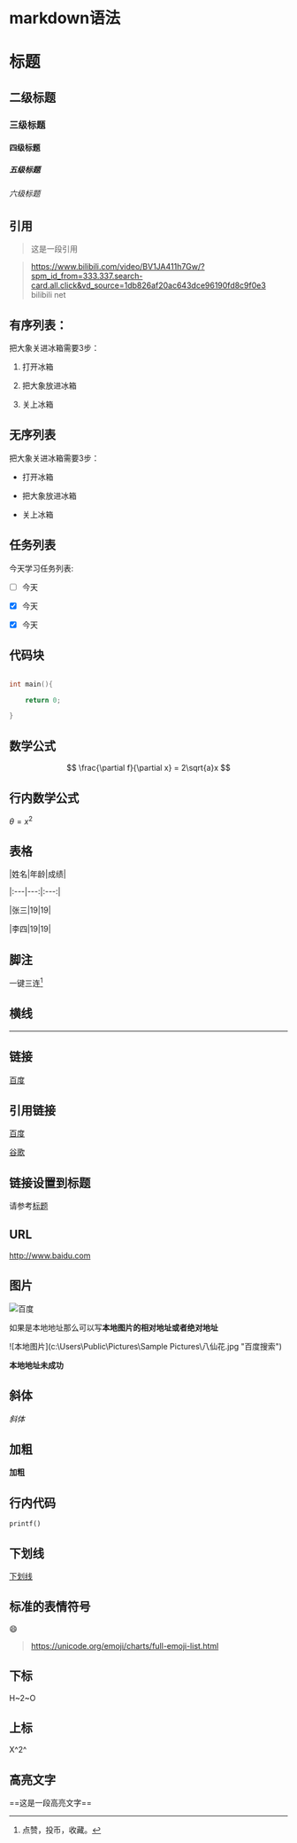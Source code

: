 # markdown语法



# 标题

## 二级标题

### 三级标题

#### 四级标题

##### 五级标题

###### 六级标题



## 引用

> 这是一段引用

> https://www.bilibili.com/video/BV1JA411h7Gw/?spm_id_from=333.337.search-card.all.click&vd_source=1db826af20ac643dce96190fd8c9f0e3 bilibili net



## 有序列表：

把大象关进冰箱需要3步：

1. 打开冰箱

2. 把大象放进冰箱

3. 关上冰箱



## 无序列表

把大象关进冰箱需要3步：

- 打开冰箱

- 把大象放进冰箱

- 关上冰箱



## 任务列表

今天学习任务列表:

- [ ] 今天

- [x] 今天

- [x] 今天



## 代码块

```c

int main(){

	return 0;

}

```



## 数学公式

$$
\frac{\partial f}{\partial x} = 2\sqrt{a}x
$$



## 行内数学公式



$\theta=x^2$



## 表格

|姓名|年龄|成绩|

|:---|---:|:---:|

|张三|19|19|

|李四|19|19|



## 脚注

一键三连[^三连]



[^三连]:点赞，投币，收藏。



## 横线



---





## 链接



[百度](baidu.com "一个垃圾的搜索引擎")



## 引用链接



[百度][id]



[id]: baidu.com "一个垃圾的搜索引擎"



[谷歌][2]



[2]: Google.com "一个还可以的搜索引擎"



## 链接设置到标题



请参考[标题](#五级标题)





## URL



http://www.baidu.com



## 图片

![百度](https://www.baidu.com/img/PCtm_d9c8750bed0b3c7d089fa7d55720d6cf.png "百度搜索")



如果是本地地址那么可以写**本地图片的相对地址或者绝对地址**





![本地图片](c:\Users\Public\Pictures\Sample Pictures\八仙花.jpg "百度搜索")

**本地地址未成功**



## 斜体



*斜体*



## 加粗



**加粗**



## 行内代码



`printf()`



## 下划线



<u>下划线</u>



## 标准的表情符号



:smile:



>https://unicode.org/emoji/charts/full-emoji-list.html



## 下标



H~2~O



## 上标



X^2^



## 高亮文字



==这是一段高亮文字==




